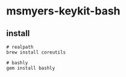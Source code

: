 # msmyers-keykit-bash


## install

```
# realpath
brew install coreutils

# bashly
gem install bashly
```
